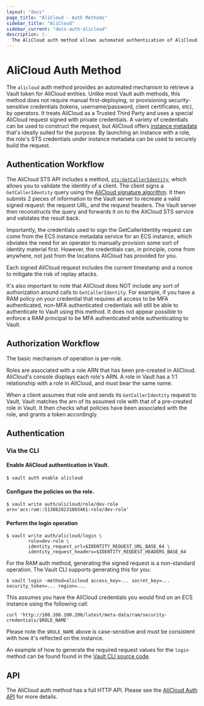 ```yaml
---
layout: "docs"
page_title: "AliCloud - Auth Methods"
sidebar_title: "AliCloud"
sidebar_current: "docs-auth-alicloud"
description: |-
  The AliCloud auth method allows automated authentication of AliCloud entities.
---
```


# AliCloud Auth Method

The `alicloud` auth method provides an automated mechanism to retrieve
a Vault token for AliCloud entities. Unlike most Vault auth methods, this 
method does not require manual first-deploying, or provisioning 
security-sensitive credentials (tokens, username/password, client certificates, 
etc), by operators. It treats AliCloud as a Trusted Third Party and uses a 
special AliCloud request signed with private credentials. A variety of credentials 
can be used to construct the request, but AliCloud offers 
[instance metadata](https://www.alibabacloud.com/help/faq-detail/49122.htm) 
that's ideally suited for the purpose. By launching an instance with a role,
the role's STS credentials under instance metadata can be used to securely 
build the request.

## Authentication Workflow

The AliCloud STS API includes a method,
[`sts:GetCallerIdentity`](https://www.alibabacloud.com/help/doc-detail/43767.htm),
which allows you to validate the identity of a client. The client signs
a `GetCallerIdentity` query using the [AliCloud signature
algorithm](https://www.alibabacloud.com/help/doc-detail/67332.htm). It then 
submits 2 pieces of information to the Vault server to recreate a valid signed 
request: the request URL, and the request headers. The Vault server then 
reconstructs the query and forwards it on to the AliCloud STS service and validates 
the result back.

Importantly, the credentials used to sign the GetCallerIdentity request can come
from the ECS instance metadata service for an ECS instance, which obviates the
need for an operator to manually provision some sort of identity material first.
However, the credentials can, in principle, come from anywhere, not just from
the locations AliCloud has provided for you.

Each signed AliCloud request includes the current timestamp and a nonce to mitigate 
the risk of replay attacks.

It's also important to note that AliCloud does NOT include any sort
of authorization around calls to `GetCallerIdentity`. For example, if you have
a RAM policy on your credential that requires all access to be MFA authenticated,
non-MFA authenticated credentials will still be able to authenticate to Vault 
using this method. It does not appear possible to enforce a RAM principal to be 
MFA authenticated while authenticating to Vault.

## Authorization Workflow

The basic mechanism of operation is per-role. 

Roles are associated with a role ARN that has been pre-created in AliCloud. 
AliCloud's console displays each role's ARN. A role in Vault has a 1:1 relationship
with a role in AliCloud, and must bear the same name.

When a client assumes that role and sends its `GetCallerIdentity` request to Vault,
Vault matches the arn of its assumed role with that of a pre-created role in Vault.
It then checks what policies have been associated with the role, and grants a
token accordingly.

## Authentication

### Via the CLI

#### Enable AliCloud authentication in Vault.

```
$ vault auth enable alicloud
```

#### Configure the policies on the role.

```
$ vault write auth/alicloud/role/dev-role arn='acs:ram::5138828231865461:role/dev-role'
```

#### Perform the login operation

```
$ vault write auth/alicloud/login \
        role=dev-role \
        identity_request_url=$IDENTITY_REQUEST_URL_BASE_64 \
        identity_request_headers=$IDENTITY_REQUEST_HEADERS_BASE_64
```

For the RAM auth method, generating the signed request is a non-standard
operation. The Vault CLI supports generating this for you:

```
$ vault login -method=alicloud access_key=... secret_key=... security_token=... region=...
```

This assumes you have the AliCloud credentials you would find on an ECS instance using the 
following call:
```
curl 'http://100.100.100.200/latest/meta-data/ram/security-credentials/$ROLE_NAME'
```
Please note the `$ROLE_NAME` above is case-sensitive and must be consistent with how it's reflected
on the instance.

An example of how to generate the required request values for the `login` method
can be found found in the 
[Vault CLI source code](https://github.com/abhishekpadadale/vault-plugin-auth-alicloud/blob/master/tools/tools.go).

## API

The AliCloud auth method has a full HTTP API. Please see the
[AliCloud Auth API](/api/auth/alicloud/index.html) for more
details.
